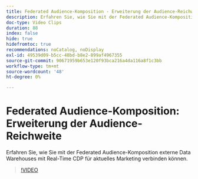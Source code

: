 ```yaml
---
title: Federated Audience-Komposition - Erweiterung der Audience-Reichweite
description: Erfahren Sie, wie Sie mit der Federated Audience-Komposition externe Data Warehouses mit Real-Time CDP für aktuelles Marketing verbinden können.
doc-type: Video Clips
duration: 88
index: false
hide: true
hidefromtoc: true
recommendations: noCatalog, noDisplay
exl-id: 49539d09-b5cc-48bd-b8e2-899af4967355
source-git-commit: 90671959b653e120f93bca216a4da116a8f1c3bb
workflow-type: tm+mt
source-wordcount: '48'
ht-degree: 0%

---
```


# Federated Audience-Komposition: Erweiterung der Audience-Reichweite

Erfahren Sie, wie Sie mit der Federated Audience-Komposition externe Data Warehouses mit Real-Time CDP für aktuelles Marketing verbinden können.

<!-- 62_S508_3442517_87_federated-audience-composition-expanding-audience-reach -->
>[!VIDEO](https://video.tv.adobe.com/v/3458295/?learn=on&enablevpops=true)
